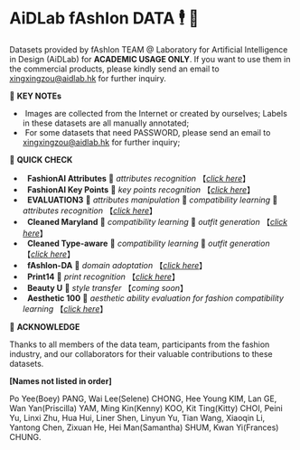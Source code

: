 # AiDLab fAshIon DATA  🕴️ 💼

Datasets provided by fAshIon TEAM @ Laboratory for Artificial Intelligence in Design (AiDLab) for **ACADEMIC USAGE ONLY**. If you want to use them in the commercial products, please kindly send an email to xingxingzou@aidlab.hk for further inquiry.

🖤 **KEY NOTEs**

- &nbsp;Images are collected from the Internet or created by ourselves; Labels in these datasets are all manually annotated;
- &nbsp;For some datasets that need PASSWORD, please send an email to xingxingzou@aidlab.hk for further inquiry;


🖤 **QUICK CHECK**

- &nbsp; **FashionAI Attributes** 🔖 _attributes recognition_ 【_[click here](https://github.com/AemikaChow/AiDLab-fAshIon-Data/blob/main/Datasets/FashionAI_Attributes.md)_】
- &nbsp; **FashionAI Key Points** 🔖 _key points recognition_ 【_[click here](https://github.com/AemikaChow/AiDLab-fAshIon-Data/blob/main/Datasets/FashionAI_Keypoints.md)_】
- &nbsp; **EVALUATION3** 🔖 _attributes manipulation_ 🔖 _compatibility learning_ 🔖 _attributes recognition_ 【_[click here](https://github.com/AemikaChow/AiDLab-fAshIon-Data/blob/main/Datasets/EVALUATION3.md)_】
- &nbsp; **Cleaned Maryland** 🔖 _compatibility learning_ 🔖 _outfit generation_ 【_[click here](https://github.com/AemikaChow/AiDLab-fAshIon-Data/blob/main/Datasets/cleaned-maryland.md)_】
- &nbsp; **Cleaned Type-aware** 🔖 _compatibility learning_ 🔖 _outfit generation_ 【_[click here](https://github.com/AemikaChow/AiDLab-fAshIon-Data/blob/main/Datasets/cleaned-type.md)_】
- &nbsp; **fAshIon-DA** 🔖 _domain adoptation_ 【_[click here](https://github.com/AemikaChow/AiDLab-fAshIon-Data/blob/main/Datasets/fAshIon-DA.md)_】
- &nbsp; **Print14** 🔖 _print recognition_ 【_[click here](https://github.com/AemikaChow/AiDLab-fAshIon-Data/blob/main/Datasets/Print14.md)_】
- &nbsp; **Beauty U** 🔖 _style transfer_ 【_coming soon_】
- &nbsp; **Aesthetic 100** 🔖 _aesthetic ability evaluation for fashion compatibility learning_ 【_[click here](https://github.com/AemikaChow/AiDLab-fAshIon-Data/blob/main/Datasets/A100.md)_】



🖤 **ACKNOWLEDGE**

Thanks to all members of the data team, participants from the fashion industry, and our collaborators for their valuable contributions to these datasets.

**[Names not listed in order]**

Po Yee(Boey) PANG, Wai Lee(Selene) CHONG, Hee Young KIM, Lan GE, Wan Yan(Priscilla) YAM, Ming Kin(Kenny) KOO, Kit Ting(Kitty) CHOI, Peini Yu, Linxi Zhu, Hua Hui, Liner Shen, Linyun Yu, Tian Wang, Xiaoqin Li, Yantong Chen, Zixuan He, Hei Man(Samantha) SHUM, Kwan Yi(Frances) CHUNG.
